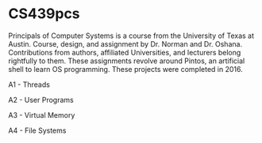# CS439pcs
Principals of Computer Systems is a course from the University of Texas at Austin. Course, design, and assignment by Dr. Norman and Dr. Oshana. Contributions from authors, affiliated Universities, and lecturers belong rightfully to them. These assignments revolve around Pintos, an artificial shell to learn OS programming. These projects were completed in 2016.


A1 - Threads

A2 - User Programs

A3 - Virtual Memory

A4 - File Systems
